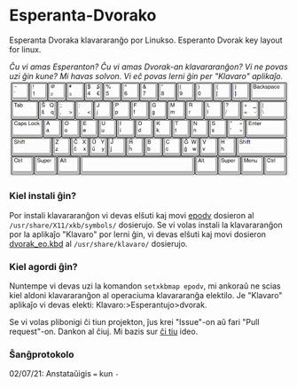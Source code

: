 # Esperanta-Dvorako
Esperanta Dvoraka klavararanĝo por Linukso. Esperanto Dvorak key layout for linux.

*Ĉu vi amas Esperanton? Ĉu vi amas Dvorak-an klavararanĝon? Vi ne povas uzi ĝin kune? Mi havas solvon. Vi eĉ povas lerni ĝin per "Klavaro" aplikaĵo.*
![preview](vido.png "Kiel ĝi aperas")
### Kiel instali ĝin?
Por instali klavararanĝon vi devas elŝuti kaj movi [epodv](epodv) dosieron al `/usr/share/X11/xkb/symbols/` dosierujo. Se vi volas instali la klavararanĝon por la aplikaĵo "Klavaro" por lerni ĝin, vi devas elŝuti kaj movi dosieron [dvorak_eo.kbd](dvorak_eo.kbd) al `/usr/share/klavaro/` dosierujo.

### Kiel agordi ĝin?
Nuntempe vi devas uzi la komandon `setxkbmap epodv`, mi ankoraŭ ne scias kiel aldoni klavararanĝon al operaciuma klavararanĝa elektilo. Je "Klavaro" aplikaĵo vi devas elekti: Klavaro:>Esperantujo>dvorak.

Se vi volas plibonigi ĉi tiun projekton, ĵus krei "Issue"-on aŭ fari "Pull request"-on. Dankon al ĉiuj.
Mi bazis sur [ĉi tiu](https://lernu.net/en/forumo/temo/18360) ideo. 

### Ŝanĝprotokolo
02/07/21: Anstataŭigis `=` kun `-`
